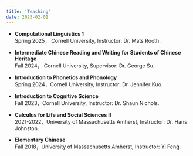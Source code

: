 ```yaml
---
title: 'Teaching'
date: 2025-02-01
---
```


- **Computational Linguistics 1**  
  Spring 2025， Cornell University, Instructor: Dr. Mats Rooth.

- **Intermediate Chinese Reading and Writing for Students of Chinese Heritage**  
  Fall 2024， Cornell University, Supervisor: Dr. George Su.

- **Introduction to Phonetics and Phonology**  
  Spring 2024，Cornell University, Instructor: Dr. Jennifer Kuo.

- **Introduction to Cognitive Science**  
  Fall 2023，Cornell University, Instructor: Dr. Shaun Nichols.

- **Calculus for Life and Social Sciences II**  
  2021-2022，University of Massachusetts Amherst, Instructor: Dr. Hans Johnston.

- **Elementary Chinese**  
  Fall 2018，University of Massachusetts Amherst, Instructor: Yi Feng.
